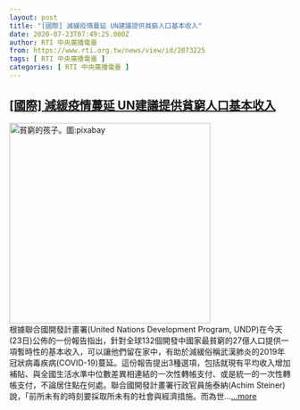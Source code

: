 ```yaml
---
layout: post
title: "[國際] 減緩疫情蔓延 UN建議提供貧窮人口基本收入"
date: 2020-07-23T07:49:25.000Z
author: RTI 中央廣播電臺
from: https://www.rti.org.tw/news/view/id/2073225
tags: [ RTI 中央廣播電臺 ]
categories: [ RTI 中央廣播電臺 ]
---
```

<!--1595490565000-->
[[國際] 減緩疫情蔓延 UN建議提供貧窮人口基本收入](https://www.rti.org.tw/news/view/id/2073225)
------

<div>
<img src="https://static.rti.org.tw/assets/thumbnails/2020/04/20/f1fd3a2be30417051352d2966fecb0ae.jpg" width="360" alt="貧窮的孩子。圖:pixabay" title="貧窮的孩子。圖:pixabay"><br>根據聯合國開發計畫署(United Nations Development Program, UNDP)在今天(23日)公佈的一份報告指出，針對全球132個開發中國家最貧窮的27億人口提供一項暫時性的基本收入，可以讓他們留在家中，有助於減緩俗稱武漢肺炎的2019年冠狀病毒疾病(COVID-19)蔓延。這份報告提出3種選項，包括就現有平均收入增加補貼、與全國生活水準中位數差異相連結的一次性轉帳支付、或是統一的一次性轉帳支付，不論居住點在何處。聯合國開發計畫署行政官員施泰納(Achim Steiner)說，「前所未有的時刻要採取所未有的社會與經濟措施。而為世...<a target="_blank" href="https://www.rti.org.tw/news/view/id/2073225">...more</a>
</div>
